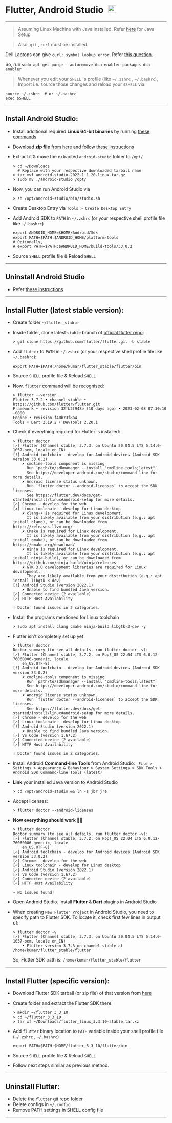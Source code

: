 # Flutter, Android Studio&ensp;<img src='https://static-00.iconduck.com/assets.00/flutter-icon-1651x2048-ojswpayr.png' width="25">

---

> Assuming Linux Machine with Java installed. Refer [here](../Java/README.md) for Java Setup

> Also, `git` , `curl` must be installed.

Dell Laptops can give `curl: symbol lookup error`. Refer [this question](https://askubuntu.com/questions/1358184/ubuntu-20-04-curl-symbol-lookup-error).

So, run `sudo apt-get purge --autoremove dca-enabler-packages dca-enabler`

> Whenever you edit your `SHELL` 's profile (like `~/.zshrc` , `~/.bashrc`), Import i.e. source those changes and reload your `$SHELL` via:

```shell
source ~/.zshrc  # or ~/.bashrc
exec $SHELL
```

---

## Install Android Studio:

- Install additional required **Linux 64-bit binaries** by running [these commands](https://developer.android.com/studio/install#64bit-libs)
- Download [**zip file** from here](https://developer.android.com/studio) and follow [these instructions](https://developer.android.com/studio/install#linux)
- Extract it & move the extracted `android-studio` folder to `/opt/`
  ```shell
  > cd ~/Downloads
    # Replace with your respective downloaded tarball name
  > tar xvf android-studio-2022.1.1.20-linux.tar.gz
  > sudo mv ./android-studio /opt/
  ```
- Now, you can run Android Studio via

  ```shell
  > sh /opt/android-studio/bin/studio.sh
  ```

- Create Desktop Entry via `Tools > Create Desktop Entry`
- Add Android SDK to `PATH` in `~/.zshrc` (or your respective shell profile file like `~/.bashrc`)
  ```shell
  export ANDROID_HOME=$HOME/Android/Sdk
  export PATH=$PATH:$ANDROID_HOME/platform-tools
  # Optionally,
  # export PATH=$PATH:$ANDROID_HOME/build-tools/33.0.2
  ```
- Source `SHELL` profile file & Reload `SHELL`

---

## Uninstall Android Studio

- Refer [these instructions](https://askubuntu.com/questions/546723/uninstall-android-studio-completely)

---

## Install Flutter (latest stable version):

- Create folder `~/flutter_stable`
- Inside folder, clone latest `stable` branch of [official flutter repo](https://github.com/flutter/flutter):
  ```shell
  > git clone https://github.com/flutter/flutter.git -b stable
  ```
- Add `flutter` to `PATH` in `~/.zshrc` (or your respective shell profile file like `~/.bashrc`):
  ```shell
  export PATH=$PATH:/home/kumar/flutter_stable/flutter/bin
  ```
- Source `SHELL` profile file & Reload `SHELL`
- Now, `flutter` command will be recognised:
  ```shell
  > flutter --version
  Flutter 3.7.2 • channel stable • https://github.com/flutter/flutter.git
  Framework • revision 32fb2f948e (10 days ago) • 2023-02-08 07:30:10 -0800
  Engine • revision f40b73f8a4
  Tools • Dart 2.19.2 • DevTools 2.20.1
  ```
- Check if everything required for Flutter is installed:

  ```shell
  > flutter doctor
  [✓] Flutter (Channel stable, 3.7.3, on Ubuntu 20.04.5 LTS 5.14.0-1057-oem, locale en_IN)
  [!] Android toolchain - develop for Android devices (Android SDK version 33.0.2)
      ✗ cmdline-tools component is missing
        Run `path/to/sdkmanager --install "cmdline-tools;latest"`
        See https://developer.android.com/studio/command-line for more details.
      ✗ Android license status unknown.
        Run `flutter doctor --android-licenses` to accept the SDK licenses.
        See https://flutter.dev/docs/get-started/install/linux#android-setup for more details.
  [✓] Chrome - develop for the web
  [✗] Linux toolchain - develop for Linux desktop
      ✗ clang++ is required for Linux development.
        It is likely available from your distribution (e.g.: apt install clang), or can be downloaded from https://releases.llvm.org/
      ✗ CMake is required for Linux development.
        It is likely available from your distribution (e.g.: apt install cmake), or can be downloaded from https://cmake.org/download/
      ✗ ninja is required for Linux development.
        It is likely available from your distribution (e.g.: apt install ninja-build), or can be downloaded from https://github.com/ninja-build/ninja/releases
      ✗ GTK 3.0 development libraries are required for Linux development.
        They are likely available from your distribution (e.g.: apt install libgtk-3-dev)
  [!] Android Studio (version 2022.1)
      ✗ Unable to find bundled Java version.
  [✓] Connected device (2 available)
  [✓] HTTP Host Availability

  ! Doctor found issues in 2 categories.
  ```

- Install the programs mentioned for Linux toolchain
  ```shell
  > sudo apt install clang cmake ninja-build libgtk-3-dev -y
  ```
- Flutter isn't completely set up yet

  ```shell
  > flutter doctor
  Doctor summary (to see all details, run flutter doctor -v):
  [✓] Flutter (Channel stable, 3.7.2, on Pop!_OS 22.04 LTS 6.0.12-76060006-generic, locale
      en_US.UTF-8)
  [!] Android toolchain - develop for Android devices (Android SDK version 33.0.2)
      ✗ cmdline-tools component is missing
        Run `path/to/sdkmanager --install "cmdline-tools;latest"`
        See https://developer.android.com/studio/command-line for more details.
      ✗ Android license status unknown.
        Run `flutter doctor --android-licenses` to accept the SDK licenses.
        See https://flutter.dev/docs/get-started/install/linux#android-setup for more details.
  [✓] Chrome - develop for the web
  [✓] Linux toolchain - develop for Linux desktop
  [!] Android Studio (version 2022.1)
      ✗ Unable to find bundled Java version.
  [✓] VS Code (version 1.67.2)
  [✓] Connected device (2 available)
  [✓] HTTP Host Availability

  ! Doctor found issues in 2 categories.
  ```

- Install Android **Command-line Tools** from Android Studio: ` File > Settings > Appearance & Behaviour > System Settings > SDK Tools > Android SDK Command-line Tools (latest)`
- **Link** your installed Java version to Android Studio
  ```shell
  > cd /opt/android-studio && ln -s jbr jre
  ```
- Accept licenses:
  ```shell
  > flutter doctor --android-licenses
  ```
- **Now everything should work 👍🏻**

  ```shell
  > flutter doctor
  Doctor summary (to see all details, run flutter doctor -v):
  [✓] Flutter (Channel stable, 3.7.2, on Pop!_OS 22.04 LTS 6.0.12-76060006-generic, locale
      en_US.UTF-8)
  [✓] Android toolchain - develop for Android devices (Android SDK version 33.0.2)
  [✓] Chrome - develop for the web
  [✓] Linux toolchain - develop for Linux desktop
  [✓] Android Studio (version 2022.1)
  [✓] VS Code (version 1.67.2)
  [✓] Connected device (2 available)
  [✓] HTTP Host Availability

  • No issues found!
  ```

- Open Android Studio. Install **Flutter** & **Dart** plugins in Android Studio
- When creating `New Flutter Project` in Android Studio, you need to specify path to Flutter SDK. To locate it, check first few lines in output of:
  ```shell
  > flutter doctor -v
  [✓] Flutter (Channel stable, 3.7.3, on Ubuntu 20.04.5 LTS 5.14.0-1057-oem, locale en_IN)
      • Flutter version 3.7.3 on channel stable at /home/kumar/flutter_stable/flutter
  ```
  So, Flutter SDK path is: `/home/kumar/flutter_stable/flutter`

---

## Install Flutter (specific version):

- Download Flutter SDK tarball (or zip file) of that version from [here](https://docs.flutter.dev/release/archive?tab=linux)
- Create folder and extract the Flutter SDK there

  ```shell
  > mkdir ~/flutter_3_3_10
  > cd ~/flutter_3_3_10
  > tar xf ~/Downloads/flutter_linux_3.3.10-stable.tar.xz
  ```

- Add `flutter` binary location to `PATH` variable inside your shell profile file (`~/.zshrc` , `~/.bashrc`)

  ```shell
  export PATH=$PATH:$HOME/flutter_3_3_10/flutter/bin
  ```

- Source `SHELL` profile file & Reload `SHELL`
- Follow next steps similar as previous method.

---

## Uninstall Flutter:

- Delete the `flutter` git repo folder
- Delete configs in `~/.config`
- Remove PATH settings in SHELL config file

---
